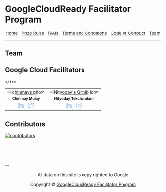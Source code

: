 # GoogleCloudReady Facilitator Program

<center>
    <a href="https://dot-space.github.io/GCRF-22/">Home</a>
    &nbsp;
    <a href="https://dot-space.github.io/GCRF-22/prize">Prize Rules</a>
    &nbsp;
    <a href="https://dot-space.github.io/GCRF-22/faqs">FAQs</a>
    &nbsp;
    <a href="https://dot-space.github.io/GCRF-22/tnc">Terms and Conditions</a>
    &nbsp;
    <a href="https://dot-space.github.io/GCRF-22/coc">Code of Conduct</a>
    &nbsp;
    <a href="https://dot-space.github.io/GCRF-22/team">Team</a>
</center>

---

## Team

## Google Cloud Facilitators

<table>
    <tr>
        <td align="center">
            <a href="https://github.com/cmulay">
                <img style="border-radius: 50%" src="https://avatars.githubusercontent.com/u/38172685?v=4" width="120px;" alt="chinmays photo"/>
                <br/>
                <sub><b>Chinmay Mulay</b></sub>
            </a>
        </td>
        <td align="center">
            <a href="https://github.com/nityoday">
                <img style="border-radius: 50%" src="https://avatars.githubusercontent.com/u/32616539?v=4" width="120px;" alt="Nityoday's Githib Icon"/>
                <br/>
                <sub><b>Nityoday Tekchandani</b></sub>
                </a>
        </td>
    </tr>
    <tr>
        <td align="center">
            <a href="https://linkedIn.com/in/cmulay17">
            <img src="https://raw.githubusercontent.com/cmulay/about/master/designs/socials/linkedin.png" width="20px">
            </a>
            <a href="https://twitter.com/cmulay17" style="margin-left: 10px;">
            <img src="https://raw.githubusercontent.com/cmulay/about/master/designs/socials/twitter.png" width="20px">
            </a>
        </td>
        <td align="center">
            <a href="https://linkedIn.com/in/nityoday">
            <img src="https://raw.githubusercontent.com/cmulay/about/master/designs/socials/linkedin.png" width="20px">
            </a>
            <a href="https://instagram.com/nityoday" style="margin-left: 10px;">
            <img src="https://raw.githubusercontent.com/cmulay/about/master/designs/socials/instagram.png" width="20px">
            </a>
        </td>
        
       
    </tr>
    
</table>

## Contributors

<a href="https://github.com/dot-space/GCRF-22/graphs/contributors">
  <img src="https://contrib.rocks/image?repo=dot-space/GCRF-22" alt="contributors" />
</a>


<br><br><br>

<footer>
--
<center>
<p> All data on this site is copy righted to Google</p>
Copyright ©️ <a href="bit.ly/crf-site">GoogleCloudReady Facilitator Program</a>
</center>
</footer>
